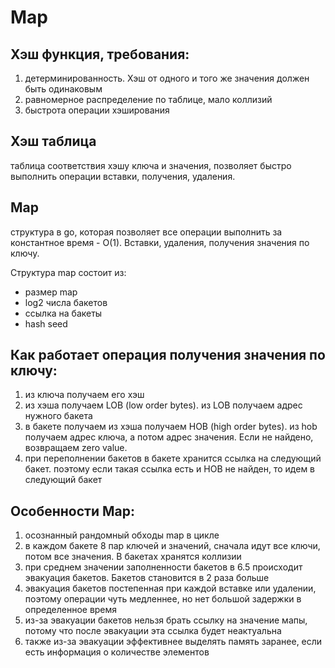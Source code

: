 # Map

## Хэш функция, требования:

1. детерминированность. Хэш от одного и того же значения должен быть одинаковым
2. равномерное распределение по таблице, мало коллизий
3. быстрота операции хэширования

## Хэш таблица

таблица соответствия хэшу ключа и значения, позволяет быстро выполнить операции вставки, получения, удаления.

## Map

структура в go, которая позволяет все операции выполнить за константное время - O(1). Вставки, удаления, получения значения по ключу.

Структура map состоит из:

- размер map
- log2 числа бакетов
- ссылка на бакеты
- hash seed

## Как работает операция получения значения по ключу:

1. из ключа получаем его хэш
2. из хэша получаем LOB (low order bytes). из LOB получаем адрес нужного бакета
3. в бакете получаем из хэша получаем HOB (high order bytes). из hob получаем адрес ключа, а потом адрес значения. Если не найдено, возвращаем zero value.
4. при переполнении бакетов в бакете хранится ссылка на следующий бакет. поэтому если такая ссылка есть и HOB не найден, то идем в следующий бакет

## Особенности Map:

1. осознанный рандомный обходы map в цикле
2. в каждом бакете 8 пар ключей и значений, сначала идут все ключи, потом все значения. В бакетах хранятся коллизии
3. при среднем значении заполненности бакетов в 6.5 происходит эвакуация бакетов. Бакетов становится в 2 раза больше
4. эвакуация бакетов постепенная при каждой вставке или удалении, поэтому операции чуть медленнее, но нет большой задержки в определенное время
5. из-за эвакуации бакетов нельзя брать ссылку на значение мапы, потому что после эвакуации эта ссылка будет неактуальна
6. также из-за эвакуации эффективнее выделять память заранее, если есть информация о количестве элементов
